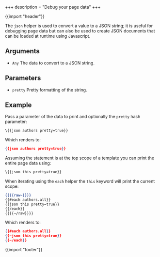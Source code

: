 +++
description = "Debug your page data"
+++

{{import "header"}}

The `json` helper is used to convert a value to a JSON string; it is useful for debugging page data but can also be used to create JSON documents that can be loaded at runtime using Javascript.

## Arguments

* `Any` The data to convert to a JSON string.

## Parameters

* `pretty` Pretty formatting of the string.

## Example

Pass a parameter of the data to print and optionally the `pretty` hash parameter:

```handlebars
\{{json authors pretty=true}}
```

Which renders to:

```json
{{json authors pretty=true}}
```

Assuming the statement is at the top scope of a template you can print the entire page data using:

```handlebars
\{{json this pretty=true}}
```

When iterating using the `each` helper the `this` keyword will print the current scope:

```handlebars
{{{{raw~}}}}
{{#each authors.all}}
{{json this pretty=true}}
{{/each}}
{{{{~/raw}}}}
```

Which renders to:

```json
{{#each authors.all}}
{{~json this pretty=true}}
{{~/each}}
```

{{import "footer"}}
